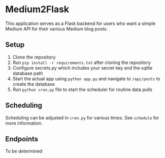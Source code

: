 # Medium2Flask

This application serves as a Flask backend for users who want a simple Medium API for their various Medium blog posts.

## Setup
1. Clone the repository
2. Run `pip install -r requirements.txt` after cloning the repository
3. Configure secrets.py which includes your secret key and the sqlite database path
4. Start the actual app using `python app.py` and navigate to `/api/posts` to create the database
5. Run `python cron.py` file to start the scheduler for routine data pulls 

## Scheduling
Scheduling can be adjusted in `cron.py` for various times. See `schedule` for more information.

## Endpoints
To be determined

